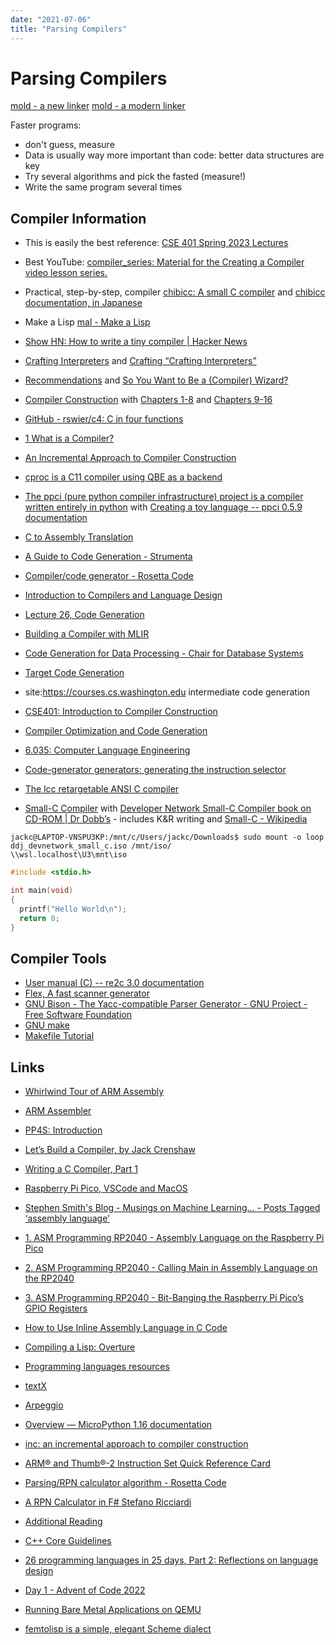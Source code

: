 ```yaml
---
date: "2021-07-06"
title: "Parsing Compilers"
---
```

<!-- markdownlint-disable MD025 -->
# Parsing Compilers
<!-- markdownlint-enable MD025 -->

[mold - a new linker](https://github.com/rui314/mold) [mold - a modern linker](https://youtu.be/hAt3kCalE0Y?si=71Ezpd2wGznau_IH)

Faster programs:
* don't guess, measure
* Data is usually way more important than code: better data structures are key
* Try several algorithms and pick the fasted (measure!)
* Write the same program several times

## Compiler Information

* This is easily the best reference: [CSE 401 Spring 2023 Lectures](https://courses.cs.washington.edu/courses/cse401/23sp/calendar/lecturelist.html)
* Best YouTube: [compiler_series: Material for the Creating a Compiler video lesson series.](https://github.com/bisqwit/compiler_series)
* Practical, step-by-step, compiler [chibicc: A small C compiler](https://github.com/rui314/chibicc) and [chibicc documentation, in Japanese](https://www.sigbus.info/compilerbook)
* Make a Lisp [mal - Make a Lisp](https://github.com/kanaka/mal)
* [Show HN: How to write a tiny compiler | Hacker News](https://news.ycombinator.com/item?id=13608810)
* [Crafting Interpreters](https://craftinginterpreters.com) and [Crafting “Crafting Interpreters”](https://journal.stuffwithstuff.com/2020/04/05/crafting-crafting-interpreters/)
* [Recommendations](https://belkadan.com/blog/2015/11/Recommendations/) and [So You Want to Be a (Compiler) Wizard?](https://belkadan.com/blog/2016/05/So-You-Want-To-Be-A-Compiler-Wizard/)
* [Compiler Construction](https://people.inf.ethz.ch/wirth/CompilerConstruction/index.html) with [Chapters 1-8](https://people.inf.ethz.ch/wirth/CompilerConstruction/CompilerConstruction1.pdf) and [Chapters 9-16](https://people.inf.ethz.ch/wirth/CompilerConstruction/CompilerConstruction2.pdf)
* [GitHub - rswier/c4: C in four functions](https://github.com/rswier/c4)
* [1 What is a Compiler?](https://www.cs.umd.edu/class/fall2020/cmsc430/Intro.html)
* [An Incremental Approach to Compiler Construction](http://scheme2006.cs.uchicago.edu/11-ghuloum.pdf)

* [cproc is a C11 compiler using QBE as a backend](https://git.sr.ht/~mcf/cproc)
* [The ppci (pure python compiler infrastructure) project is a compiler written entirely in python](https://ppci.readthedocs.io/en/latest/index.html) with [Creating a toy language -- ppci 0.5.9 documentation](https://ppci.readthedocs.io/en/latest/howto/toy.html)
* [C to Assembly Translation](https://www.eventhelix.com/embedded/c-to-assembly-translation/)
* [A Guide to Code Generation - Strumenta](https://tomassetti.me/code-generation/)
* [Compiler/code generator - Rosetta Code](https://rosettacode.org/wiki/Compiler/code_generator#Python)
* [Introduction to Compilers and Language Design](https://www3.nd.edu/~dthain/compilerbook/) 
* [Lecture 26, Code Generation](https://homepage.cs.uiowa.edu/~dwjones/compiler/notes/26.shtml)
* [Building a Compiler with MLIR](https://llvm.org/devmtg/2020-09/slides/MLIR_Tutorial.pdf)
* [Code Generation for Data Processing - Chair for Database Systems](https://db.in.tum.de/teaching/ws2223/codegen/index.shtml?lang=en)
* [Target Code Generation](https://courses.cs.washington.edu/courses/cse401/07au/CSE401-07cogen.pdf)
* site:https://courses.cs.washington.edu intermediate code generation
* [CSE401: Introduction to Compiler Construction](https://courses.cs.washington.edu/courses/cse401/)
* [Compiler Optimization and Code Generation](https://bears.ece.ucsb.edu/class/ece253/compiler_opt/c2.pdf)
* [6.035: Computer Language Engineering](http://cons.mit.edu/sp13/schedule.html)
* [Code-generator generators: generating the instruction selector](https://www.lrde.epita.fr/dload/20040602-Seminar/vasseur0604_code-gen-gen_report.pdf)
* [The lcc retargetable ANSI C compiler](https://github.com/drh/lcc)
* [Small-C Compiler](https://github.com/ncb85/SmallC-85) with [Developer Network Small-C Compiler book on CD-ROM | Dr Dobb’s](https://www.drdobbs.com/developer-network-small-c-compiler-book/184415519?queryText=%2522small%2Bc%2522) - includes K&R writing and [Small-C - Wikipedia](https://en.wikipedia.org/wiki/Small-C)

```shell
jackc@LAPTOP-VNSPU3KP:/mnt/c/Users/jackc/Downloads$ sudo mount -o loop ddj_devnetwork_small_c.iso /mnt/iso/
\\wsl.localhost\U3\mnt\iso
```

```C
#include <stdio.h>

int main(void)
{
  printf("Hello World\n");
  return 0;
}
```

## Compiler Tools

* [User manual (C) -- re2c 3.0 documentation](https://re2c.org/manual/manual_c.html)
*  [Flex, A fast scanner generator](https://www.cs.princeton.edu/~appel/modern/c/software/flex/flex.html)
* [GNU Bison - The Yacc-compatible Parser Generator - GNU Project - Free Software Foundation](https://www.gnu.org/software/bison/manual/)
* [GNU make](https://www.gnu.org/software/make/manual/make.html#Wildcard-Examples)
* [Makefile Tutorial](https://makefiletutorial.com/#getting-started)

## Links

* [Whirlwind Tour of ARM Assembly](http://www.coranac.com/tonc/text/asm.htm)
* [ARM Assembler](http://www.pp4s.co.uk/main/tu-trans-asm-arm.html)
* [PP4S: Introduction](http://www.pp4s.co.uk/main/tu-trans-comp-jc-01.html)
* [Let’s Build a Compiler, by Jack Crenshaw](https://compilers.iecc.com/crenshaw/)
* [Writing a C Compiler, Part 1](https://norasandler.com/2017/11/29/Write-a-Compiler.html)
* [Raspberry Pi Pico, VSCode and MacOS](https://www.chrisclaxton.me.uk/chris-claxtons-blog/raspberry-pi-pico-vscode-and-macos)
* [Stephen Smith's Blog - Musings on Machine Learning… - Posts Tagged ‘assembly language’](https://smist08.wordpress.com/tag/assembly-language/)
* [1. ASM Programming RP2040 - Assembly Language on the Raspberry Pi Pico](https://smist08.wordpress.com/2021/04/16/assembly-language-on-the-raspberry-pi-pico/)
* [2. ASM Programming RP2040 - Calling Main in Assembly Language on the RP2040](https://smist08.wordpress.com/2021/04/23/calling-main-in-assembly-language-on-the-rp2040/)
* [3. ASM Programming RP2040 - Bit-Banging the Raspberry Pi Pico’s GPIO Registers](https://smist08.wordpress.com/2021/04/24/bit-banging-the-raspberry-pi-picos-gpio-registers/)
* [How to Use Inline Assembly Language in C Code](https://gcc.gnu.org/onlinedocs/gcc/Using-Assembly-Language-with-C.html)
* [Compiling a Lisp: Overture](https://bernsteinbear.com/blog/compiling-a-lisp-0/)
* [Programming languages resources](https://bernsteinbear.com/pl-resources/)
* [textX](http://textx.github.io/textX/stable/)
* [Arpeggio](https://textx.github.io/Arpeggio/stable/)
* [Overview — MicroPython 1.16 documentation](https://docs.micropython.org/en/latest/index.html)
* [inc: an incremental approach to compiler construction](https://github.com/namin/inc)

* [ARM® and Thumb®-2 Instruction Set Quick Reference Card](https://documentation-service.arm.com/static/5ed66080ca06a95ce53f932d?token=)
* [Parsing/RPN calculator algorithm - Rosetta Code](https://rosettacode.org/wiki/Parsing/RPN_calculator_algorithm#Python)
* [A RPN Calculator in F# Stefano Ricciardi](http://www.stefanoricciardi.com/2010/10/01/a-rpn-calculator-in-f/)
* [Additional Reading](https://cseweb.ucsd.edu/classes/sp17/cse131-a/s_materials.html)

* [C++ Core Guidelines](http://isocpp.github.io/CppCoreGuidelines/CppCoreGuidelines#S-introduction)

* [26 programming languages in 25 days, Part 2: Reflections on language design](https://matt.might.net/articles/26-languages-part2/)
* [Day 1 - Advent of Code 2022](https://adventofcode.com/2022/day/1)

* [Running Bare Metal Applications on QEMU](https://xilinx-wiki.atlassian.net/wiki/spaces/A/pages/821854273/Running+Bare+Metal+Applications+on+QEMU)

* [femtolisp is a simple, elegant Scheme dialect](https://github.com/JeffBezanson/femtolisp)

<!-- markdownlint-disable MD034 -->
<!-- markdownlint-enable MD034 -->
